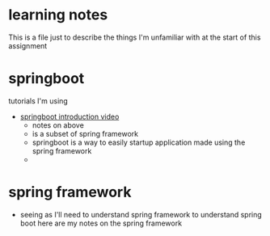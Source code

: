 # learning notes
This is a file just to describe the things I'm unfamiliar with at the start of this assignment

# springboot
tutorials I'm using
* [springboot introduction video](https://www.youtube.com/watch?v=msXL2oDexqw&list=PLqq-6Pq4lTTbx8p2oCgcAQGQyqN8XeA1x)
	- notes on above
	- is a subset of spring framework
	- springboot is a way to easily startup application made using the spring framework
	-
# spring framework
* seeing as I'll need to understand spring framework to understand spring boot here are my notes on the spring framework

